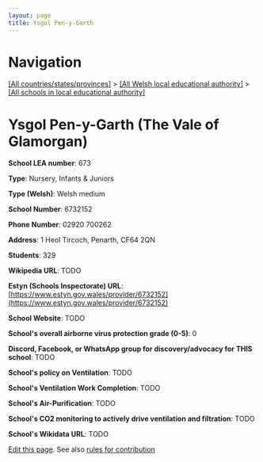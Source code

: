 ```yaml
---
layout: page
title: Ysgol Pen-y-Garth
---
```

# Navigation

[[All countries/states/provinces]](../../..) > [[All Welsh local educational authority]](../..) > [[All schools in local educational authority]](..)

# Ysgol Pen-y-Garth (The Vale of Glamorgan)

**School LEA number**: 673

**Type**: Nursery, Infants & Juniors

**Type (Welsh)**: Welsh medium

**School Number**: 6732152

**Phone Number**: 02920 700262

**Address**: 1 Heol Tircoch, Penarth, CF64 2QN

**Students**: 329

**Wikipedia URL**: TODO

**Estyn (Schools Inspectorate) URL**: [https://www.estyn.gov.wales/provider/6732152](https://www.estyn.gov.wales/provider/6732152)

**School Website**: TODO

**School's overall airborne virus protection grade (0-5)**: 0

**Discord, Facebook, or WhatsApp group for discovery/advocacy for THIS school**: TODO

**School's policy on Ventilation**: TODO

**School's Ventilation Work Completion**: TODO

**School's Air-Purification**: TODO

**School's CO2 monitoring to actively drive ventilation and filtration**: TODO

**School's Wikidata URL**: TODO




[Edit this page](https://github.com/ventilate-schools/Wales/edit/prif/./The_Vale_of_Glamorgan/Ysgol_Pen-y-Garth.md). See also [rules for contribution](../../../contribution-rules/)